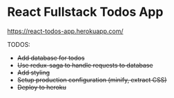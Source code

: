 # React Fullstack Todos App

https://react-todos-app.herokuapp.com/

TODOS:
 * ~~Add database for todos~~
 * ~~Use redux-saga to handle requests to database~~
 * ~~Add styling~~
 * ~~Setup production configuration (minify, extract CSS)~~
 * ~~Deploy to heroku~~